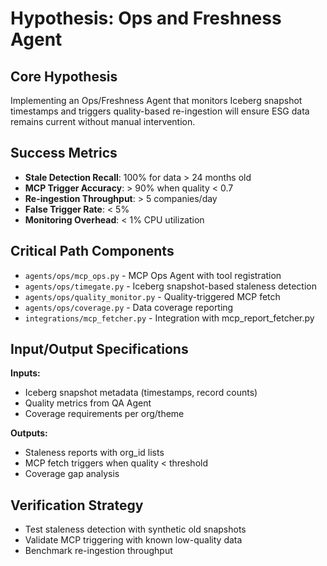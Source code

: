 # Hypothesis: Ops and Freshness Agent

## Core Hypothesis
Implementing an Ops/Freshness Agent that monitors Iceberg snapshot timestamps and triggers quality-based re-ingestion will ensure ESG data remains current without manual intervention.

## Success Metrics
- **Stale Detection Recall**: 100% for data > 24 months old
- **MCP Trigger Accuracy**: > 90% when quality < 0.7
- **Re-ingestion Throughput**: > 5 companies/day
- **False Trigger Rate**: < 5%
- **Monitoring Overhead**: < 1% CPU utilization

## Critical Path Components
- `agents/ops/mcp_ops.py` - MCP Ops Agent with tool registration
- `agents/ops/timegate.py` - Iceberg snapshot-based staleness detection
- `agents/ops/quality_monitor.py` - Quality-triggered MCP fetch
- `agents/ops/coverage.py` - Data coverage reporting
- `integrations/mcp_fetcher.py` - Integration with mcp_report_fetcher.py

## Input/Output Specifications
**Inputs:**
- Iceberg snapshot metadata (timestamps, record counts)
- Quality metrics from QA Agent
- Coverage requirements per org/theme

**Outputs:**
- Staleness reports with org_id lists
- MCP fetch triggers when quality < threshold
- Coverage gap analysis

## Verification Strategy
- Test staleness detection with synthetic old snapshots
- Validate MCP triggering with known low-quality data
- Benchmark re-ingestion throughput
